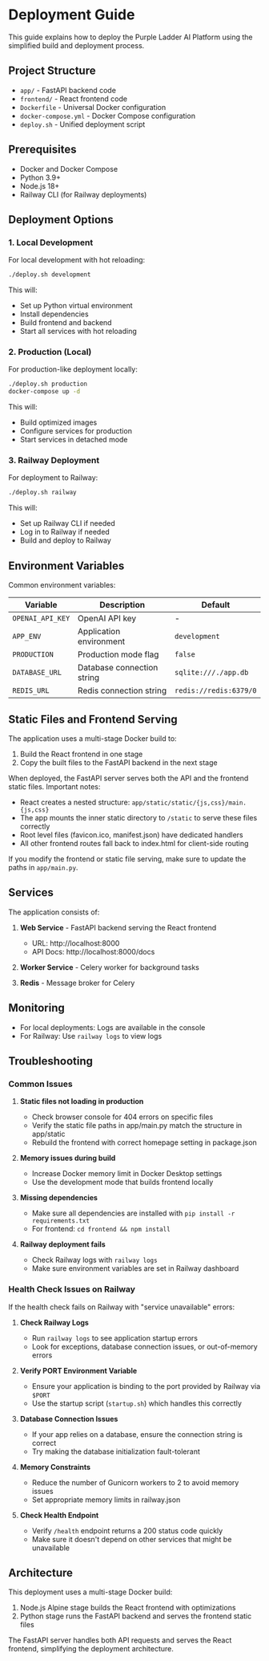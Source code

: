 # Deployment Guide

This guide explains how to deploy the Purple Ladder AI Platform using the simplified build and deployment process.

## Project Structure

- `app/` - FastAPI backend code
- `frontend/` - React frontend code
- `Dockerfile` - Universal Docker configuration
- `docker-compose.yml` - Docker Compose configuration
- `deploy.sh` - Unified deployment script

## Prerequisites

- Docker and Docker Compose
- Python 3.9+
- Node.js 18+
- Railway CLI (for Railway deployments)

## Deployment Options

### 1. Local Development

For local development with hot reloading:

```bash
./deploy.sh development
```

This will:
- Set up Python virtual environment
- Install dependencies
- Build frontend and backend
- Start all services with hot reloading

### 2. Production (Local)

For production-like deployment locally:

```bash
./deploy.sh production
docker-compose up -d
```

This will:
- Build optimized images
- Configure services for production
- Start services in detached mode

### 3. Railway Deployment

For deployment to Railway:

```bash
./deploy.sh railway
```

This will:
- Set up Railway CLI if needed
- Log in to Railway if needed
- Build and deploy to Railway

## Environment Variables

Common environment variables:

| Variable | Description | Default |
|----------|-------------|---------|
| `OPENAI_API_KEY` | OpenAI API key | - |
| `APP_ENV` | Application environment | `development` |
| `PRODUCTION` | Production mode flag | `false` |
| `DATABASE_URL` | Database connection string | `sqlite:///./app.db` |
| `REDIS_URL` | Redis connection string | `redis://redis:6379/0` |

## Static Files and Frontend Serving

The application uses a multi-stage Docker build to:
1. Build the React frontend in one stage
2. Copy the built files to the FastAPI backend in the next stage

When deployed, the FastAPI server serves both the API and the frontend static files. 
Important notes:

- React creates a nested structure: `app/static/static/{js,css}/main.{js,css}`
- The app mounts the inner static directory to `/static` to serve these files correctly
- Root level files (favicon.ico, manifest.json) have dedicated handlers
- All other frontend routes fall back to index.html for client-side routing

If you modify the frontend or static file serving, make sure to update the paths in `app/main.py`.

## Services

The application consists of:

1. **Web Service** - FastAPI backend serving the React frontend  
   - URL: http://localhost:8000
   - API Docs: http://localhost:8000/docs

2. **Worker Service** - Celery worker for background tasks

3. **Redis** - Message broker for Celery

## Monitoring

- For local deployments: Logs are available in the console
- For Railway: Use `railway logs` to view logs

## Troubleshooting

### Common Issues

1. **Static files not loading in production**
   - Check browser console for 404 errors on specific files
   - Verify the static file paths in app/main.py match the structure in app/static
   - Rebuild the frontend with correct homepage setting in package.json

2. **Memory issues during build**
   - Increase Docker memory limit in Docker Desktop settings
   - Use the development mode that builds frontend locally

3. **Missing dependencies**
   - Make sure all dependencies are installed with `pip install -r requirements.txt`
   - For frontend: `cd frontend && npm install`

4. **Railway deployment fails**
   - Check Railway logs with `railway logs`
   - Make sure environment variables are set in Railway dashboard

### Health Check Issues on Railway

If the health check fails on Railway with "service unavailable" errors:

1. **Check Railway Logs**
   - Run `railway logs` to see application startup errors
   - Look for exceptions, database connection issues, or out-of-memory errors

2. **Verify PORT Environment Variable**
   - Ensure your application is binding to the port provided by Railway via `$PORT`
   - Use the startup script (`startup.sh`) which handles this correctly

3. **Database Connection Issues**
   - If your app relies on a database, ensure the connection string is correct
   - Try making the database initialization fault-tolerant

4. **Memory Constraints**
   - Reduce the number of Gunicorn workers to 2 to avoid memory issues
   - Set appropriate memory limits in railway.json

5. **Check Health Endpoint**
   - Verify `/health` endpoint returns a 200 status code quickly
   - Make sure it doesn't depend on other services that might be unavailable

## Architecture

This deployment uses a multi-stage Docker build:

1. Node.js Alpine stage builds the React frontend with optimizations
2. Python stage runs the FastAPI backend and serves the frontend static files

The FastAPI server handles both API requests and serves the React frontend, simplifying the deployment architecture. 